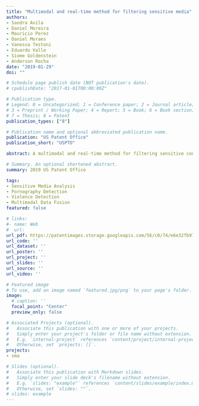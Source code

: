 ```yaml
---
title: "Multimodal and real-time method for filtering sensitive media"
authors:
- Sandra Avila
- Daniel Moreira
- Mauricio Perez
- Daniel Moraes
- Vanessa Testoni
- Eduardo Valle
- Siome Goldenstein
- Anderson Rocha
date: "2019-01-29"
doi: ""

# Schedule page publish date (NOT publication's date).
# cpublishDate: "2017-01-01T00:00:00Z"

# Publication type.
# Legend: 0 = Uncategorized; 1 = Conference paper; 2 = Journal article;
# 3 = Preprint / Working Paper; 4 = Report; 5 = Book; 6 = Book section;
# 7 = Thesis; 8 = Patent
publication_types: ["8"]

# Publication name and optional abbreviated publication name.
publication: "US Patent Office"
publication_short: "USPTO"

abstract: A multimodal and real-time method for filtering sensitive content, receiving as input a digital video stream, the method including segmenting digital video into video fragments along the video timeline; extracting features containing significant information from the digital video input on sensitive media; reducing the semantic difference between each of the low-level video features, and the high-level sensitive concept; classifying the video fragments, generating a high-level label (positive or negative), with a confidence score for each fragment representation; performing high-level fusion to properly match the possible high-level labels and confidence scores for each fragment; and predicting the sensitive time by combining the labels of the fragments along the video timeline, indicating the moments when the content becomes sensitive.

# Summary. An optional shortened abstract.
summary: 2019 US Patent Office

tags:
- Sensitive Media Analysis
- Pornography Detection
- Violence Detection
- Multimodal Data Fusion
featured: false

# links:
#- name: Web
#  url: 
url_pdf: https://patentimages.storage.googleapis.com/56/c0/74/e6e32fb97b52ed/US10194203.pdf
url_code: ''
url_dataset: ''
url_poster: ''
url_project: ''
url_slides: ''
url_source: ''
url_video: ''

# Featured image
# To use, add an image named `featured.jpg/png` to your page's folder. 
image:
  # caption: ''
  focal_point: "Center"
  preview_only: false

# Associated Projects (optional).
#   Associate this publication with one or more of your projects.
#   Simply enter your project's folder or file name without extension.
#   E.g. `internal-project` references `content/project/internal-project/index.md`.
#   Otherwise, set `projects: []`.
projects:
- sma

# Slides (optional).
#   Associate this publication with Markdown slides.
#   Simply enter your slide deck's filename without extension.
#   E.g. `slides: "example"` references `content/slides/example/index.md`.
#   Otherwise, set `slides: ""`.
# slides: example
---
```

